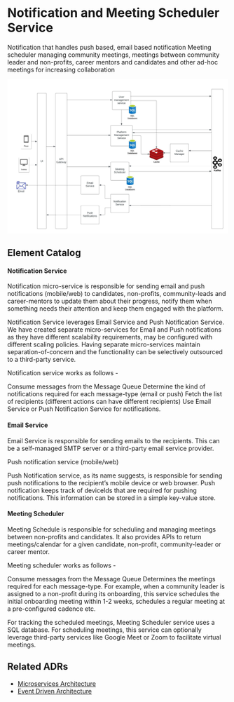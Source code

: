 # Notification and Meeting Scheduler Service
Notification that handles push based, email based notification 
Meeting scheduler managing community meetings, meetings between community leader and non-profits, career mentors and candidates and other ad-hoc meetings for increasing collaboration 

![Notification and Meeting Scheduler Architecture](../images/notification-and-meeting-scheduler.jpeg)

## Element Catalog 

#### Notification Service
Notification micro-service is responsible for sending email and push notifications (mobile/web) to candidates, non-profits, community-leads and career-mentors to update them about their progress, notify them when something needs their attention and keep them engaged with the platform.

Notification Service leverages Email Service and Push Notification Service. We have created separate micro-services for Email and Push notifications as they have different scalability requirements, may be configured with different scaling policies. Having separate micro-services maintain separation-of-concern and the functionality can be selectively outsourced to a third-party service.

Notification service works as follows -

Consume messages from the Message Queue
Determine the kind of notifications required for each message-type (email or push)
Fetch the list of recipients (different actions can have different recipients)
Use Email Service or Push Notification Service for notifications.


#### Email Service

Email Service is responsible for sending emails to the recipients. This can be a self-managed SMTP server or a third-party email service provider.

Push notification service (mobile/web)

Push Notification service, as its name suggests, is responsible for sending push notifications to the recipient’s mobile device or web browser.
Push notification keeps track of deviceIds that are required for pushing notifications. This information can be stored in a simple key-value store.


#### Meeting Scheduler
Meeting Schedule is responsible for scheduling and managing meetings between non-profits and candidates. It also provides APIs to return meetings/calendar for a given candidate, non-profit, community-leader or career mentor.

Meeting scheduler works as follows -

Consume messages from the Message Queue
Determines the meetings required for each message-type. For example, when a community leader is assigned to a non-profit during its onboarding, this service schedules the initial onboarding meeting within 1-2 weeks, schedules a regular meeting at a pre-configured cadence etc.

For tracking the scheduled meetings, Meeting Scheduler service uses a SQL database. For scheduling meetings, this service can optionally leverage third-party services like Google Meet or Zoom to facilitate virtual meetings.

## Related ADRs
- [Microservices Architecture](../adrs/adr01-microservice-architecture.md)
- [Event Driven Architecture](../adrs/adr02-eda-architecture.md)
